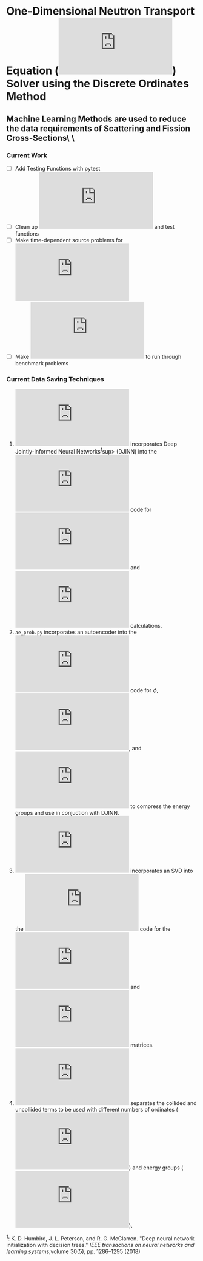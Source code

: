 # One-Dimensional Neutron Transport Equation (![equation](https://latex.codecogs.com/gif.latex?%24S_%7BN%7D%24)) Solver using the Discrete Ordinates Method

## Machine Learning Methods are used to reduce the data requirements of Scattering and Fission Cross-Sections\ \

### Current Work
- [ ] Add Testing Functions with pytest
- [ ] Clean up ![equation](https://latex.codecogs.com/gif.latex?%24%5Ctexttt%7Bsource.py%7D%24) and test functions
- [ ] Make time-dependent source problems for ![equation](https://latex.codecogs.com/gif.latex?%24%5Ctexttt%7Bsource.py%7D%24)
- [ ] Make ![equation](https://latex.codecogs.com/gif.latex?%24%5Ctexttt%7Bclass.py%7D%24) to run through benchmark problems

### Current Data Saving Techniques
<!-- 1. $\texttt{correct.py}$ is the correct ![equation](https://latex.codecogs.com/gif.latex?%24S_%7BN%7D%24) code for one-dimensional sweeps. -->
1. ![equation](https://latex.codecogs.com/gif.latex?%24%5Ctexttt%7Bdj%5C_prob.py%7D%24) incorporates Deep Jointly-Informed Neural Networks<sup>1</sup>sup> (DJINN) into the ![equation](https://latex.codecogs.com/gif.latex?%24S_%7BN%7D%24) code for ![equation](https://latex.codecogs.com/gif.latex?%24%5CSigma_%5Cmathrm%7Bs%7D%20%5Cphi%24) and ![equation](https://latex.codecogs.com/gif.latex?%24%5CSigma_%5Cmathrm%7Bf%7D%20%5Cphi%24) calculations.
2. $\texttt{ae\_prob.py}$ incorporates an autoencoder into the ![equation](https://latex.codecogs.com/gif.latex?%24S_%7BN%7D%24) code for $\phi$, ![equation](https://latex.codecogs.com/gif.latex?%24%5CSigma_%5Cmathrm%7Bs%7D%20%5Cphi%24), and ![equation](https://latex.codecogs.com/gif.latex?%24%5CSigma_%5Cmathrm%7Bf%7D%20%5Cphi%24) to compress the energy groups and use in conjuction with DJINN. 
3. ![equation](https://latex.codecogs.com/gif.latex?%24%5Ctexttt%7Bsvd%5C_prob.py%7D%24) incorporates an SVD into the ![equation](https://latex.codecogs.com/gif.latex?%24S_%7BN%7D%24) code for the ![equation](https://latex.codecogs.com/gif.latex?%24%5CSigma_%5Cmathrm%7Bs%7D%24) and ![equation](https://latex.codecogs.com/gif.latex?%24%5CSigma_%5Cmathrm%7Bf%7D%24) matrices.
4. ![equation](https://latex.codecogs.com/gif.latex?%24%5Ctexttt%7Bhybrid.py%7D%24) separates the collided and uncollided terms to be used with different numbers of ordinates (![equation](https://latex.codecogs.com/gif.latex?%24N%24)) and energy groups (![equation](https://latex.codecogs.com/gif.latex?%24G%24)). 

<!-- ### Hybrid Method for Time Dependent Multigroup Problems
0. Initialize $\psi^n$ to zero
1. Calculate the uncollided $\psi^{n+1}_{u}$ and $\phi_{u}^{n+1}$ through the sweep
	\begin{equation}
	\Omega \cdot \nabla \psi_{u}^{n+1} + \left( \Sigma_\mathrm{t} + \frac{1}{v \Delta t} \right) \psi_{u}^{n+1} = Q_u + \frac{1}{v \Delta t} \psi_{u}^{n}
	\end{equation} \begin{equation} \begin{split}
	\psi_{u}^{n+1} \left( \frac{\mu_n}{\Delta x} + \frac{1}{2} \Sigma_\mathrm{t} + \frac{1}{2 v \Delta t} \right) &= \\ Q_u + \frac{1}{v \Delta t} \psi_{u}^{n} &+ \psi_{u}^{n+1} \left( \frac{\mu_n}{\Delta x} - \frac{1}{2} \Sigma_\mathrm{t} - \frac{1}{2 v \Delta t} \right)
	\end{split} \end{equation} 
2. Use $\phi_{u}^{n+1}$ to create source term ($Q_c$) for the collided equation: 
	\begin{equation} 
	Q_c = \Sigma_\mathrm{s} \phi_{u}^{n+1} + \Sigma_\mathrm{f} \phi_{u}^{n+1}
	\end{equation}
3. Solve the collided equation with the new source term ($Q_c$)
	\begin{equation}
	\Omega \cdot \nabla \psi_{c}^{n+1} + \left( \Sigma_\mathrm{t} + \frac{1}{v \Delta t} \right) \psi_{c}^{n+1} = \Sigma_\mathrm{s} \phi_{c}^{n+1} + \Sigma_\mathrm{f} \phi_{c}^{n+1} + Q_{c} 
	\end{equation} 
4. Solve the angular flux for the next time step ($\psi^{n+2}$)
	\begin{equation} \begin{split}
	\Omega \cdot \nabla \psi_{u}^{n+2} &+ \left( \Sigma_\mathrm{t} + \frac{1}{v \Delta t} \right) \psi_{u}^{n+2} =  \\ &\Sigma_\mathrm{s} (\phi_{c}^{n+1} + \phi_{u}^{n+1}) + \Sigma_\mathrm{f} (\phi_{c}^{n+1} + \phi_{u}^{n+1}) + Q_{u} + \frac{1}{v \Delta t} \psi_{c}^{n+1} 
	\end{split} \end{equation} 
5. Repeat Steps 1-4 with the new angular flux
 -->


<sup>1</sup>:  K. D. Humbird, J. L. Peterson, and R. G. McClarren. "Deep neural network initialization with decision trees." *IEEE transactions on neural networks and learning systems*,volume 30(5), pp. 1286–1295 (2018)
